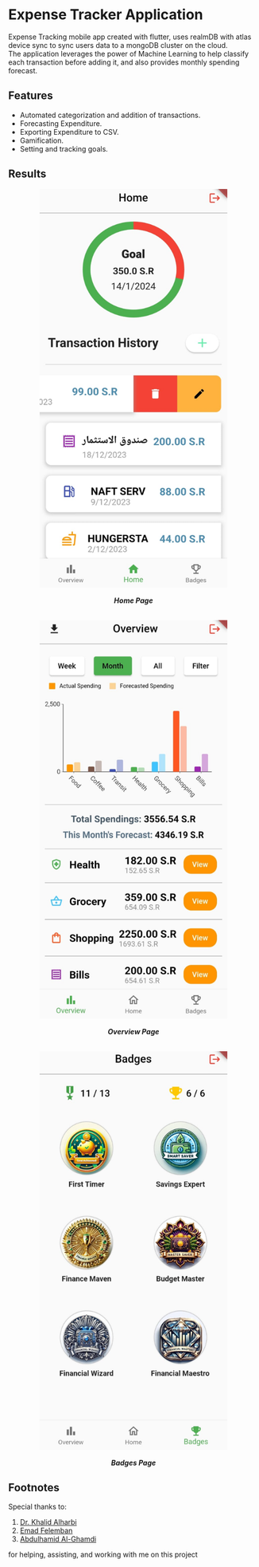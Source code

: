 # Expense Tracker Application
Expense Tracking mobile app created with flutter, uses realmDB with atlas device sync to sync users data to a mongoDB cluster on the cloud.  
The application leverages the power of Machine Learning to help classify each transaction before adding it, and also provides monthly spending forecast.

## Features
- Automated categorization and addition of transactions.
- Forecasting Expenditure.
- Exporting Expenditure to CSV.
- Gamification.
- Setting and tracking goals.

## Results
<div align="center">
    <img src="./imgs/r3.png" width="378" height="800" alt="Home Page">
    <p><i><b>Home Page</b></i></p>
</div>
<br>
<div align="center">
    <img src="./imgs/r2.png" width="378" height="800" alt="Home Page">
    <p><i><b>Overview Page</b></i></p>
</div>
<br>
<div align="center">
    <img src="./imgs/r1.png" width="378" height="800" alt="Home Page">
    <p><i><b>Badges Page</b></i></p>
</div>

## Footnotes
Special thanks to:
1. [Dr. Khalid Alharbi](https://github.com/kalharbi)
2. [Emad Felemban](https://github.com/EmadsHub)
3. [Abdulhamid Al-Ghamdi](https://github.com/abusaeed17)
   
for helping, assisting, and working with me on this project
